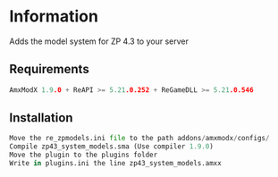 # Information

Adds the model system for ZP 4.3 to your server

## Requirements
```c
AmxModX 1.9.0 + ReAPI >= 5.21.0.252 + ReGameDLL >= 5.21.0.546
```

## Installation

```python
Move the re_zpmodels.ini file to the path addons/amxmodx/configs/
Compile zp43_system_models.sma (Use compiler 1.9.0)
Move the plugin to the plugins folder
Write in plugins.ini the line zp43_system_models.amxx
```
